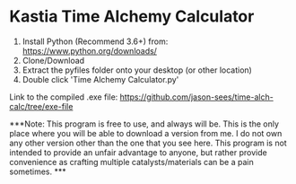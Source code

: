 # Kastia Time Alchemy Calculator

1. Install Python (Recommend 3.6+) from: https://www.python.org/downloads/
2. Clone/Download
3. Extract the pyfiles folder onto your desktop (or other location)
4. Double click 'Time Alchemy Calculator.py'

Link to the compiled .exe file: https://github.com/jason-sees/time-alch-calc/tree/exe-file

***Note: This program is free to use, and always will be. This is the only place where you will be able to download a version from me. I do not own any other version other than the one that you see here. This program is not intended to provide an unfair advantage to anyone, but rather provide convenience as crafting multiple catalysts/materials can be a pain sometimes. ***
